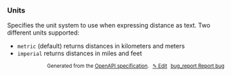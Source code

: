 <!--- This is a generated file, do not edit! -->
<!--- [START woosmap_http_schema_units] -->
<h3 class="schema-object" id="Units">Units</h3>

Specifies the unit system to use when expressing distance as text. Two different units supported:

- `metric` (default) returns distances in kilometers and meters
- `imperial` returns distances in miles and feet

<p style="text-align: right; font-size: smaller;">Generated from the <a data-label="openapi-github" href="https://github.com/woosmap/openapi-specification" title="Woosmap OpenAPI Specification" class="external">OpenAPI specification</a>.
<a data-label="openapi-github-woosmap-http-schema-units" data-action="edit" style="margin-left: 5px;" href="https://github.com/woosmap/openapi-specification/blob/main/specification/schemas/Units.yml" title="Edit on GitHub">✎ Edit</a>
<a data-label="openapi-github-woosmap-http-schema-units" data-action="bug" style="margin-left: 5px;" href="https://github.com/woosmap/openapi-specification/issues/new?assignees=&labels=type%3A+bug%2C+triage+me&template=bug_report.md&title=[schemas] Bug - Units" title="File bug for schemas on GitHub"><span class="material-icons">bug_report</span> Report bug</a>
</p>

<!--- [END woosmap_http_schema_units] -->
